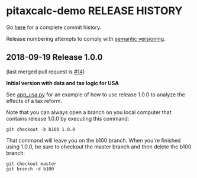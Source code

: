 pitaxcalc-demo RELEASE HISTORY
==============================
Go [here](https://github.com/TPRU-demo/pitaxcalc-demo/pulls?q=is%3Apr+is%3Aclosed) for a complete commit history.

Release numbering attempts to comply with [semantic
versioning](https://semver.org/).


2018-09-19 Release 1.0.0
------------------------
(last merged pull request is
[#14](https://github.com/TPRU-demo/pitaxcalc-demo/pull/14))

**Initial version with data and tax logic for USA**

See
[app_usa.py](https://github.com/TPRU-demo/pitaxcalc-demo/blob/master/app_usa.py)
for an example of how to use release 1.0.0 to analyze the effects of a
tax reform.

Note that you can always open a branch on you local computer that contains
release 1.0.0 by executing this command:
```
git checkout -b b100 1.0.0
```
That command will leave you on the b100 branch.  When you're finished
using 1.0.0, be sure to checkout the master branch and then delete the
b100 branch:
```
git checkout master
git branch -d b100
```
